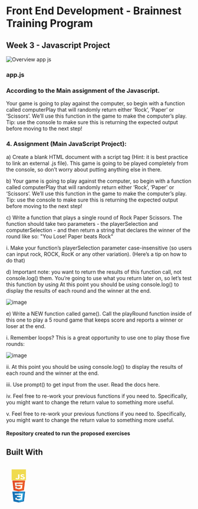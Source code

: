 # Front End Development - Brainnest Training Program 

## Week 3 - Javascript Project

![Overview app js](https://user-images.githubusercontent.com/99607827/205453843-b817175b-8931-4345-89c3-ba688ab2085e.png)

### app.js


### According to the Main assignment of the Javascript. 
Your game is going to play against the computer, so begin with a function called
computerPlay that will randomly return either ‘Rock’, ‘Paper’ or ‘Scissors’. We’ll use this
function in the game to make the computer’s play. Tip: use the console to make sure this
is returning the expected output before moving to the next step!

### 4. Assignment (Main JavaScript Project):

  a) Create a blank HTML document with a script tag (Hint: it is best practice to link an external .js file). This game is going to be played completely from the            console, so don’t worry about putting anything else in there.
  
  b) Your game is going to play against the computer, so begin with a function called computerPlay that will randomly return either ‘Rock’, ‘Paper’ or ‘Scissors’.          We’ll use this function in the game to make the computer’s play. Tip: use the console to make sure this is returning the expected output before moving to the next      step!
  
  c) Write a function that plays a single round of Rock Paper Scissors. The function should take two parameters - the playerSelection and computerSelection - and then      return a string that declares the winner of the round like so: "You Lose! Paper beats Rock"
  
  i. Make your function’s playerSelection parameter case-insensitive (so users can input rock, ROCK, RocK or any other variation). (Here’s a tip on how to do that)
    
  d) Important note: you want to return the results of this function call, not console.log() them. You’re going to use what you return later on, so let’s test this         function by using At this point you should be using console.log() to display the results of each round and the winner at the end.
  
![image](https://user-images.githubusercontent.com/99607827/206514874-84c886ba-af67-42cf-9977-23d13ecbab70.png)

  e) Write a NEW function called game(). Call the playRound function inside of this one to play a 5 round game that keeps score and reports a winner or loser at the      end.
      
  i. Remember loops? This is a great opportunity to use one to play those five rounds:

![image](https://user-images.githubusercontent.com/99607827/206515110-b1f6f854-5167-46d0-9190-ee24308c11ee.png)

   ii. At this point you should be using console.log() to display the results of each round and the winner at the end.
   
  iii. Use prompt() to get input from the user. Read the docs here.
  
  iv. Feel free to re-work your previous functions if you need to. Specifically, you might want to change the return value to something more useful.
  
  v. Feel free to re-work your previous functions if you need to. Specifically, you might want to change the return value to something more useful.


#### Repository created to run the proposed exercises

## Built With

<code>
  <img align="center" alt="Ane-Js" height="30" width="40" src="https://raw.githubusercontent.com/devicons/devicon/master/icons/javascript/javascript-plain.svg">
  <img align="center" alt="Ane-HTML" height="30" width="40" src="https://raw.githubusercontent.com/devicons/devicon/master/icons/html5/html5-original.svg">
  <img align="center" alt="Ane-CSS" height="30" width="40" src="https://raw.githubusercontent.com/devicons/devicon/master/icons/css3/css3-original.svg">
</code>


